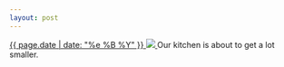 ```yaml
---
layout: post
---
```


<p>
  <a href="/311">
    <time>{{ page.date | date: "%e %B %Y" }}</time>
    <img src="{{ site.assets_url }}/311.jpg">
  </a>
  Our kitchen is about to get a lot smaller.
</p>
